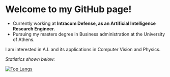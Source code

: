 # Welcome to my GitHub page!

- Currently working at  <b>Intracom Defense, as an Artificial Intelligence Research Engineer.</b>
- Pursuing my masters degree in Business administration at the University of Athens.

I am interested in A.I. and its applications in Computer Vision and Physics.

<i>Statistics shown below:</i>

[![Top Langs](https://github-readme-stats.vercel.app/api/top-langs/?username=ChristosTrimas&layout=compact&theme=merko)](https://github.com/anuraghazra/github-readme-stats)
